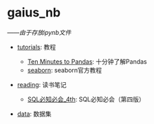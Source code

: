 # gaius_nb
*——由于存放ipynb文件*


- [tutorials](https://nbviewer.jupyter.org/github/gaiusyao/gaius_nb/tree/master/tutorials/index.ipynb): 教程
    - [Ten Minutes to Pandas](https://nbviewer.jupyter.org/github/gaiusyao/gaius_nb/blob/master/tutorials/Ten_Minutes_to_Pandas.ipynb): 十分钟了解Pandas
    - [seaborn](https://nbviewer.jupyter.org/github/gaiusyao/gaius_nb/blob/master/tutorials/seaborn/index.ipynb): seaborn官方教程


- [reading](https://nbviewer.jupyter.org/github/gaiusyao/gaius_nb/tree/master/reading/index.ipynb): 读书笔记
    - [SQL必知必会_4th](https://nbviewer.jupyter.org/github/gaiusyao/gaius_nb/blob/master/reading/SQL必知必会_4th/index.ipynb): SQL必知必会（第四版）


- [data](https://github.com/gaiusyao/gaius_nb/tree/master/data): 数据集